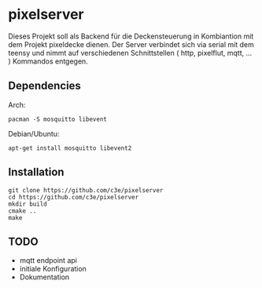 # pixelserver

Dieses Projekt soll als Backend für die Deckensteuerung in Kombiantion mit dem Projekt pixeldecke dienen. Der Server verbindet sich via serial mit dem teensy und nimmt auf verschiedenen Schnittstellen ( http, pixelflut, mqtt, ... ) Kommandos entgegen.

## Dependencies
Arch:

   ```
   pacman -S mosquitto libevent
   ```

Debian/Ubuntu:

   ```
   apt-get install mosquitto libevent2
   ```

## Installation

   ```
   git clone https://github.com/c3e/pixelserver
   cd https://github.com/c3e/pixelserver
   mkdir build
   cmake ..
   make
   ```

## TODO

-	mqtt endpoint api
-	initiale Konfiguration
- 	Dokumentation